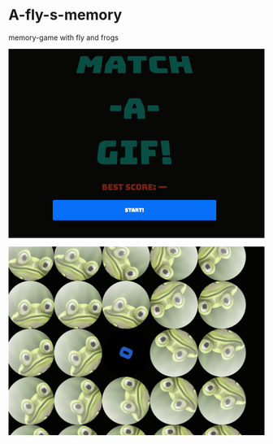 # A-fly-s-memory
memory-game with fly and frogs

![alt text](https://github.com/htkaya07/A-fly-s-memory/blob/master/gifs/matchgif.png)

![alt text](https://github.com/htkaya07/A-fly-s-memory/blob/master/gifs/frogballs.png)

